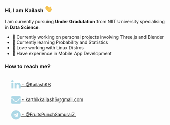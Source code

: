 ### Hi, I am Kailash <img src="https://raw.githubusercontent.com/KailashKS/KailashKS/main/hand_wave.gif" width="24px"/>

I am currently pursuing **Under Gradutation** from NIIT University specialising in **Data Science**. <br>
  
  - 🔭 Currently working on personal projects involving Three.js and Blender
  - 🌱 Currently learning Probability and Statistics
  - 🐧 Love working with Linux Distros
  - 📱 Have experience in Mobile App Development
 
 ### How to reach me?
<br>
 <div style="padding-left:20px">
	<a href="https://www.linkedin.com/in/kailashks/">
		<img align="center" src="https://github.com/KailashKS/KailashKS/blob/main/linkedin-in-brands.svg" height="30px" width="30px">
		- @KailashKS
	</a>
	<br>
	<br>
	<a href="https://www.linkedin.com/in/kailashks/">
		<img align="center" src="https://github.com/KailashKS/KailashKS/blob/main/envelope-solid.svg" height="30px" width="30px"/>
		- karthikkailash6@gmail.com
	</a>
	<br>
	<br>
	<a href="https://www.linkedin.com/in/kailashks/">
		<img align="center" src="https://github.com/KailashKS/KailashKS/blob/main/telegram-brands.svg" height="30px" width="30px"/>
		- @FruitsPunchSamurai7
	</a>
	&nbsp;
 </div>
 
<!--
**KailashKS/KailashKS** is a ✨ _special_ ✨ repository because its `README.md` (this file) appears on your GitHub profile.

Here are some ideas to get you started:

- 🔭 I’m currently working on ...
- 🌱 I’m currently learning ...
- 👯 I’m looking to collaborate on ...
- 🤔 I’m looking for help with ...
- 💬 Ask me about ...
- 📫 How to reach me: ...
- 😄 Pronouns: ...
- ⚡ Fun fact: ...
-->

